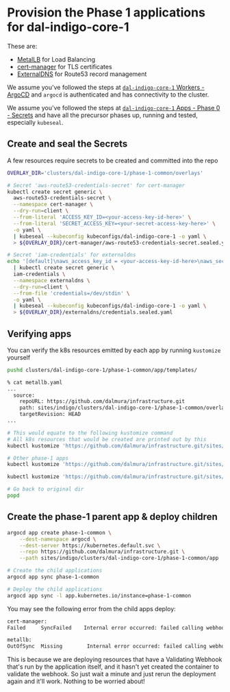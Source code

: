 # Provision the Phase 1 applications for dal-indigo-core-1

These are:
* [MetalLB](https://metallb.universe.tf/) for Load Balancing
* [cert-manager](https://cert-manager.io/docs/) for TLS certificates
* [ExternalDNS](https://github.com/kubernetes-sigs/external-dns) for Route53 record management

We assume you've followed the steps at [`dal-indigo-core-1` Workers - ArgoCD](INDIGO-CORE-1-WORKERS-ARGOCD.md) and `argocd` is authenticated and has connectivity to the cluster.

We assume you've followed the steps at [`dal-indigo-core-1` Apps - Phase 0 - Secrets](INDIGO-CORE-1-APPS-PHASE-0.md) and have all the precursor phases up, running and tested, especially `kubeseal`.

## Create and seal the Secrets
A few resources require secrets to be created and committed into the repo
```bash
OVERLAY_DIR='clusters/dal-indigo-core-1/phase-1-common/overlays'

# Secret 'aws-route53-credentials-secret' for cert-manager
kubectl create secret generic \
  aws-route53-credentials-secret \
  --namespace cert-manager \
  --dry-run=client \
  --from-literal 'ACCESS_KEY_ID=<your-access-key-id-here>' \
  --from-literal 'SECRET_ACCESS_KEY=<your-secret-access-key-here>' \
  -o yaml \
  | kubeseal --kubeconfig kubeconfigs/dal-indigo-core-1 -o yaml \
  > ${OVERLAY_DIR}/cert-manager/aws-route53-credentials-secret.sealed.yaml

# Secret 'iam-credentials' for externaldns
echo '[default]\naws_access_key_id = <your-access-key-id-here>\naws_secret_access_key = <your-secret-access-key-here>' \
  | kubectl create secret generic \
  iam-credentials \
  --namespace externaldns \
  --dry-run=client \
  --from-file 'credentials=/dev/stdin' \
  -o yaml \
  | kubeseal --kubeconfig kubeconfigs/dal-indigo-core-1 -o yaml \
  > ${OVERLAY_DIR}/externaldns/credentials.sealed.yaml
```

## Verifying apps

You can verify the k8s resources emitted by each app by running `kustomize` yourself
```bash
pushd clusters/dal-indigo-core-1/phase-1-common/app/templates/

% cat metallb.yaml
...
  source:
    repoURL: https://github.com/dalmura/infrastructure.git
    path: sites/indigo/clusters/dal-indigo-core-1/phase-1-common/overlays/metallb
    targetRevision: HEAD
...

# This would equate to the following kustomize command
# All k8s resources that would be created are printed out by this
kubectl kustomize 'https://github.com/dalmura/infrastructure.git/sites/indigo/clusters/dal-indigo-core-1/phase-1-common/overlays/metallb?ref=HEAD'

# Other phase-1 apps
kubectl kustomize 'https://github.com/dalmura/infrastructure.git/sites/indigo/clusters/dal-indigo-core-1/phase-1-common/overlays/externaldns?ref=HEAD'

kubectl kustomize 'https://github.com/dalmura/infrastructure.git/sites/indigo/clusters/dal-indigo-core-1/phase-1-common/overlays/cert-manager?ref=HEAD'

# Go back to original dir
popd
```

## Create the phase-1 parent app & deploy children
```bash
argocd app create phase-1-common \
    --dest-namespace argocd \
    --dest-server https://kubernetes.default.svc \
    --repo https://github.com/dalmura/infrastructure.git \
    --path sites/indigo/clusters/dal-indigo-core-1/phase-1-common/app

# Create the child applications
argocd app sync phase-1-common

# Deploy the child applications
argocd app sync -l app.kubernetes.io/instance=phase-1-common
```

You may see the following error from the child apps deploy:
```bash
cert-manager:
Failed     SyncFailed    Internal error occurred: failed calling webhook "webhook.cert-manager.io": failed to call webhook: Post "https://cert-manager-webhook.cert-manager.svc:443/validate?timeout=30s": dial tcp 10.111.122.49:443: connect: operation not permitted

metallb:
OutOfSync  Missing        Internal error occurred: failed calling webhook "ipaddresspoolvalidationwebhook.metallb.io": failed to call webhook: Post "https://webhook-service.metallb-system.svc:443/validate-metallb-io-v1beta1-ipaddresspool?timeout=10s": dial tcp 10.108.178.78:443: connect: operation not permitted
```

This is because we are deploying resources that have a Validating Webhook that's run by the application itself, and it hasn't yet created the container to validate the webhook. So just wait a minute and just rerun the deployment again and it'll work. Nothing to be worried about!
